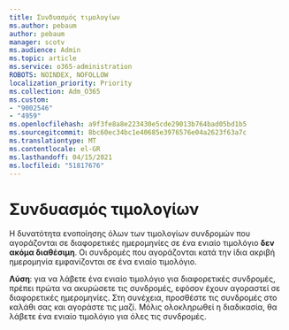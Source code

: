 ```yaml
---
title: Συνδυασμός τιμολογίων
ms.author: pebaum
author: pebaum
manager: scotv
ms.audience: Admin
ms.topic: article
ms.service: o365-administration
ROBOTS: NOINDEX, NOFOLLOW
localization_priority: Priority
ms.collection: Adm_O365
ms.custom:
- "9002546"
- "4959"
ms.openlocfilehash: a9f3fe8a8e223430e5cde29013b764bad05bd1b5
ms.sourcegitcommit: 8bc60ec34bc1e40685e3976576e04a2623f63a7c
ms.translationtype: MT
ms.contentlocale: el-GR
ms.lasthandoff: 04/15/2021
ms.locfileid: "51817676"
---
```

# <a name="combine-invoices"></a>Συνδυασμός τιμολογίων

Η δυνατότητα ενοποίησης όλων των τιμολογίων συνδρομών που αγοράζονται σε διαφορετικές ημερομηνίες σε ένα ενιαίο τιμολόγιο **δεν ακόμα διαθέσιμη**. Οι συνδρομές που αγοράζονται κατά την ίδια ακριβή ημερομηνία εμφανίζονται σε ένα ενιαίο τιμολόγιο.

**Λύση**: για να λάβετε ένα ενιαίο τιμολόγιο για διαφορετικές συνδρομές, πρέπει πρώτα να ακυρώσετε τις συνδρομές, εφόσον έχουν αγοραστεί σε διαφορετικές ημερομηνίες. Στη συνέχεια, προσθέστε τις συνδρομές στο καλάθι σας και αγοράστε τις μαζί. Μόλις ολοκληρωθεί η διαδικασία, θα λάβετε ένα ενιαίο τιμολόγιο για όλες τις συνδρομές.
